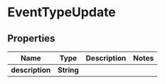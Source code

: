 

# EventTypeUpdate

## Properties

Name | Type | Description | Notes
------------ | ------------- | ------------- | -------------
**description** | **String** |  | 



